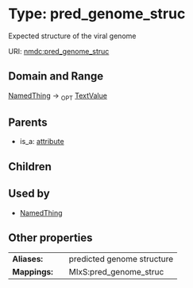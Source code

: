 
# Type: pred_genome_struc


Expected structure of the viral genome

URI: [nmdc:pred_genome_struc](https://microbiomedata/meta/pred_genome_struc)


## Domain and Range

[NamedThing](NamedThing.md) ->  <sub>OPT</sub> [TextValue](TextValue.md)

## Parents

 *  is_a: [attribute](attribute.md)

## Children


## Used by

 * [NamedThing](NamedThing.md)

## Other properties

|  |  |  |
| --- | --- | --- |
| **Aliases:** | | predicted genome structure |
| **Mappings:** | | MIxS:pred_genome_struc |

